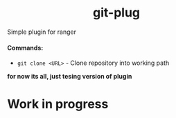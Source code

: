 <h1 align="center"> git-plug </h1>
Simple plugin for ranger

#### Commands:
* ```git clone <URL>``` - Clone repository into working path

__for now its all, just tesing version of plugin__
# Work in progress
